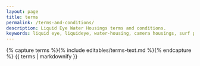 ```yaml
---
layout: page
title: terms
permalink: /terms-and-conditions/
description: Liquid Eye Water Housings terms and conditions.
keywords: liquid eye, liquideye, water-housing, camera housings, surf photography, terms, conditions, info,
---
```

{% capture terms %}{% include editables/terms-text.md %}{% endcapture %}
{{ terms | markdownify }}
